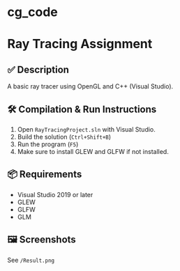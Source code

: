 # cg_code
# Ray Tracing Assignment

## ✅ Description
A basic ray tracer using OpenGL and C++ (Visual Studio).

## 🛠️ Compilation & Run Instructions

1. Open `RayTracingProject.sln` with Visual Studio.
2. Build the solution (`Ctrl+Shift+B`)
3. Run the program (`F5`)
4. Make sure to install GLEW and GLFW if not installed.

## 📦 Requirements
- Visual Studio 2019 or later
- GLEW
- GLFW
- GLM

## 🖼️ Screenshots
See `/Result.png`

